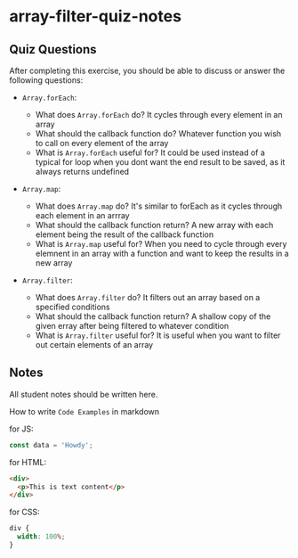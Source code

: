 # array-filter-quiz-notes

## Quiz Questions

After completing this exercise, you should be able to discuss or answer the following questions:

- `Array.forEach`:

  - What does `Array.forEach` do? It cycles through every element in an array
  - What should the callback function do? Whatever function you wish to call on every element of the array
  - What is `Array.forEach` useful for? It could be used instead of a typical for loop when you dont want the end result to be saved, as it always returns undefined

- `Array.map`:

  - What does `Array.map` do? It's similar to forEach as it cycles through each element in an arrray
  - What should the callback function return? A new array with each element being the result of the callback function
  - What is `Array.map` useful for? When you need to cycle through every elemnent in an array with a function and want to keep the results in a new array

- `Array.filter`:
  - What does `Array.filter` do? It filters out an array based on a specified conditions
  - What should the callback function return? A shallow copy of the given erray after being filtered to whatever condition
  - What is `Array.filter` useful for?
    It is useful when you want to filter out certain elements of an array

## Notes

All student notes should be written here.

How to write `Code Examples` in markdown

for JS:

```javascript
const data = 'Howdy';
```

for HTML:

```html
<div>
  <p>This is text content</p>
</div>
```

for CSS:

```css
div {
  width: 100%;
}
```
